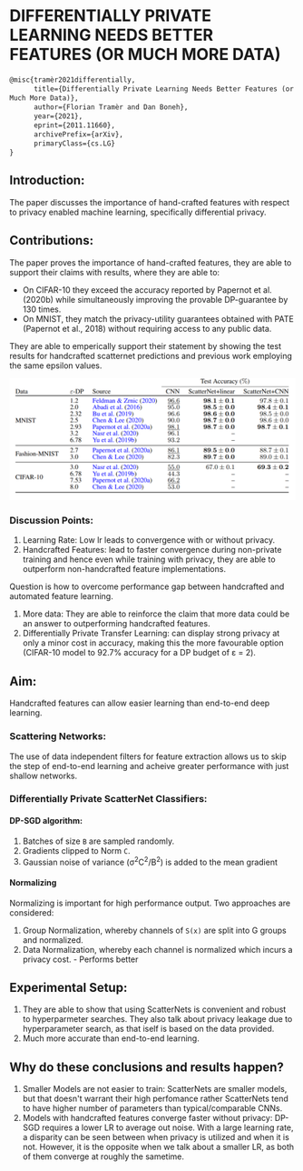 # DIFFERENTIALLY PRIVATE LEARNING NEEDS BETTER FEATURES (OR MUCH MORE DATA)

```console
@misc{tramèr2021differentially,
      title={Differentially Private Learning Needs Better Features (or Much More Data)}, 
      author={Florian Tramèr and Dan Boneh},
      year={2021},
      eprint={2011.11660},
      archivePrefix={arXiv},
      primaryClass={cs.LG}
}
```

## Introduction:

The paper discusses the importance of hand-crafted features with respect to privacy enabled machine learning, specifically differential privacy. 

## Contributions:

The paper proves the importance of hand-crafted features, they are able to support their claims with results, where they are able to:

* On CIFAR-10 they exceed the accuracy reported by Papernot et al. (2020b) while simultaneously improving the provable DP-guarantee by 130 times.
* On MNIST, they match the privacy-utility guarantees obtained with PATE (Papernot et al., 2018) without requiring access to any public data.

They are able to emperically support their statement by showing the test results for handcrafted scatternet predictions and previous work employing the same epsilon values.

![Image 1](./images/img1.PNG)

### Discussion Points:

1. Learning Rate: Low lr leads to convergence with or without privacy.
2. Handcrafted Features: lead to faster convergence during non-private training and hence even while training with privacy, they are able to outperform non-handcrafted feature implementations.

Question is how to overcome performance gap between handcrafted and automated feature learning.

1. More data: They are able to reinforce the claim that more data could be an answer to outperforming handcrafted features. 
2. Differentially Private Transfer Learning: can display strong privacy at only a minor cost in accuracy, making this the more favourable option (CIFAR-10 model to 92.7% accuracy for a DP budget of ε = 2).

## Aim:

Handcrafted features can allow easier learning than end-to-end deep learning.

### Scattering Networks:

The use of data independent filters for feature extraction allows us to skip the step of end-to-end learning and acheive greater performance with just shallow networks.

### Differentially Private ScatterNet Classifiers:

#### DP-SGD algorithm:
1. Batches of size `B` are sampled randomly.
2. Gradients clipped to Norm `C`.
3. Gaussian noise of variance (σ<sup>2</sup>C<sup>2</sup>/B<sup>2</sup>) is added to the mean gradient

#### Normalizing 
Normalizing is important for high performance output. Two approaches are considered:
1. Group Normalization, whereby channels of `S(x)` are split into G groups and normalized.
2. Data Normalization, whereby each channel is normalized which incurs a privacy cost. - Performs better

## Experimental Setup:

1. They are able to show that using ScatterNets is convenient and robust to hyperparmeter searches. They also talk about privacy leakage due to hyperparameter search, as that iself is based on the data provided. 
2. Much more accurate than end-to-end learning.

## Why do these conclusions and results happen?

1. Smaller Models are not easier to train: ScatterNets are smaller models, but that doesn't warrant their high perfomance rather ScatterNets tend to have higher number of parameters than typical/comparable CNNs.
2. Models with handcrafted features converge faster without privacy: DP-SGD requires a lower LR to average out noise. With a large learning rate, a disparity can be seen between when privacy is utilized and when it is not. However, it is the opposite when we talk about a smaller LR, as both of them converge at roughly the sametime. 
